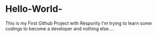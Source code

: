 # Hello-World-
This is my First Github Project with Respority
I'm trying to learn some codings to become a developer and nothing else....
